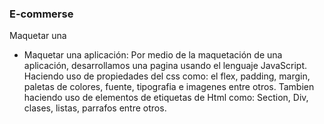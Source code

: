 ### E-commerse
Maquetar una 
- Maquetar una aplicación:
        Por medio de la maquetación de una aplicación, desarrollamos una pagina usando el lenguaje JavaScript. 
        Haciendo uso de propiedades del css como: el flex, padding, margin, paletas de colores, fuente, tipografia e imagenes entre otros. 
        Tambien haciendo uso de elementos de etiquetas de Html como: Section, Div, clases, listas, parrafos entre otros.
